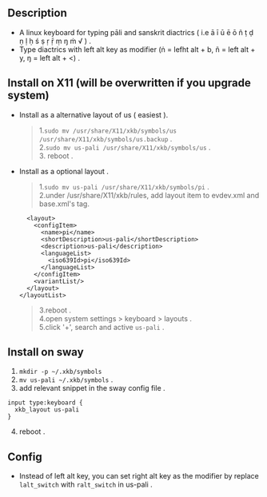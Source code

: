 ## Description
- A linux keyboard for typing pāli and sanskrit diactrics ( i.e ā ī ū ē ō ñ ṭ ḍ ṇ ḷ ḥ ś ṣ ṛ ṝ ṃ ŋ ṁ √ ) .
- Type diactrics with left alt key as modifier (ṅ = lefht alt + b, ñ = left alt + y, ŋ = left alt + <) . 

## Install on X11 (will be overwritten if you upgrade system)
  - Install as a alternative layout of us ( easiest ).
    > 1.`sudo mv /usr/share/X11/xkb/symbols/us /usr/share/X11/xkb/symbols/us.backup` .  
    > 2.`sudo mv us-pali /usr/share/X11/xkb/symbols/us` .  
    > 3. reboot .  

  - Install as a optional layout .
    > 1.`sudo mv us-pali /usr/share/X11/xkb/symbols/pi` .  
    > 2.under /usr/share/X11/xkb/rules, add layout item to evdev.xml and base.xml's <layoutList> tag.  
    ```
      <layout>
        <configItem>
          <name>pi</name>
          <shortDescription>us-pali</shortDescription>
          <description>us-pali</description>
          <languageList>
            <iso639Id>pi</iso639Id>
          </languageList>
        </configItem>
        <variantList/>
      </layout>
    </layoutList>
    ```
    > 3.reboot .  
    > 4.open system settings > keyboard > layouts .  
    > 5.click '+', search and active `us-pali` .

## Install on sway
  1. `mkdir -p ~/.xkb/symbols`
  2. `mv us-pali ~/.xkb/symbols` .
  3. add relevant snippet in the sway config file .
  ```
  input type:keyboard {
    xkb_layout us-pali
  }
  ```
  4. reboot .

## Config
  - Instead of left alt key, you can set right alt key as the modifier by replace `lalt_switch` with `ralt_switch` in us-pali .
